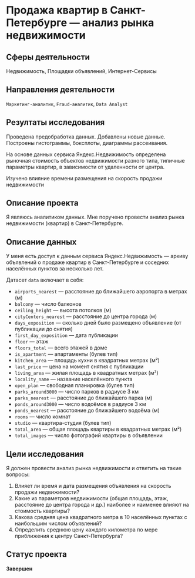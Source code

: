 # Продажа квартир в Санкт-Петербурге — анализ рынка недвижимости
## Сферы деятельности
Недвижимость, Площадки объявлений, Интернет-Сервисы
## Направления деятельности
`Маркетинг-аналитик`, `Fraud-аналитик`, `Data Analyst`
## Резултаты исследования
Проведена предобработка данных. Добавлены новые данные.
Построены гистограммы, боксплоты, диаграммы рассеивания.

На основе данных сервиса Яндекс.Недвижимость определена рыночная стоимость
объектов недвижимости разного типа, типичные параметры квартир, в зависимости от
удаленности от центра. 

Изучено влияние времени размещения на скорость продажи недвижимости

## Описание проекта
Я являюсь аналитиком данных. Мне поручено провести анализ рынка недвижимости (квартир) в Санкт-Петербурге. 


## Описание данных

У меня есть доступ к данным сервиса Яндекс.Недвижимость — архиву объявлений о продаже квартир в Санкт-Петербурге и соседних населённых пунктов за несколько лет.

Датасет `data` включает в себя:
- `airports_nearest` — расстояние до ближайшего аэропорта в метрах (м)
- `balcony` — число балконов
- `ceiling_height` — высота потолков (м)
- `cityCenters_nearest` — расстояние до центра города (м)
- `days_exposition` — сколько дней было размещено объявление (от публикации до снятия)
- `first_day_exposition` — дата публикации
- `floor` — этаж
- `floors_total` — всего этажей в доме
- `is_apartment` — апартаменты (булев тип)
- `kitchen_area` — площадь кухни в квадратных метрах (м²)
- `last_price` — цена на момент снятия с публикации
- `living_area` — жилая площадь в квадратных метрах (м²)
- `locality_name` — название населённого пункта
- `open_plan` — свободная планировка (булев тип)
- `parks_around3000` — число парков в радиусе 3 км
- `parks_nearest` — расстояние до ближайшего парка (м)
- `ponds_around3000` — число водоёмов в радиусе 3 км
- `ponds_nearest` — расстояние до ближайшего водоёма (м)
- `rooms` — число комнат
- `studio` — квартира-студия (булев тип)
- `total_area` — общая площадь квартиры в квадратных метрах (м²)
- `total_images` — число фотографий квартиры в объявлении

## Цели исследования

Я должен провести анализ рынка недвижимости и ответить на такие вопросы:
1. Влияет ли время и дата размещения объявления на скорость продажи недвижимости?
2. Какие из параметров недвижимости (общая площадь, этаж, расстояние до центра города и др.) наиболее и наименее влияют на стоимость квартиры?
3. Какова средняя цена квадратного метра в 10 населённых пунктах с наибольшим числом объявлений?
4. Определить среднюю цену каждого километра по мере приближения к центру Санкт-Петербурга?

## Статус проекта
**Завершен**
